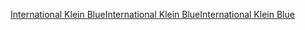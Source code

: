 [International Klein Blue](https://en.wikipedia.org/wiki/International_Klein_Blue)[International Klein Blue](https://en.wikipedia.org/wiki/International_Klein_Blue)[International Klein Blue](https://en.wikipedia.org/wiki/International_Klein_Blue)